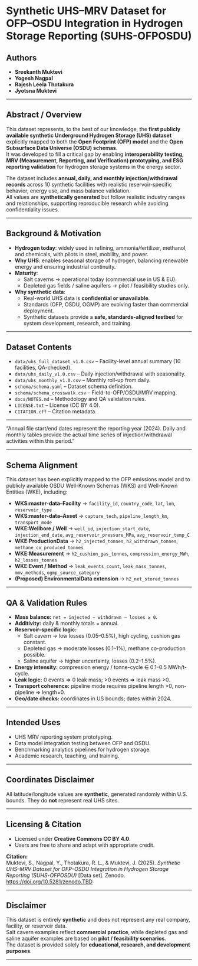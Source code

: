 # Synthetic UHS–MRV Dataset for OFP–OSDU Integration in Hydrogen Storage Reporting (SUHS-OFPOSDU)

## Authors
- **Sreekanth Muktevi**  
- **Yogesh Nagpal** 
- **Rajesh Leela Thotakura**  
- **Jyotsna Muktevi** 

---

## Abstract / Overview
This dataset represents, to the best of our knowledge, the **first publicly available synthetic Underground Hydrogen Storage (UHS) dataset** explicitly mapped to both the **Open Footprint (OFP) model** and the **Open Subsurface Data Universe (OSDU) schemas**.  
It was developed to fill a critical gap by enabling **interoperability testing, MRV (Measurement, Reporting, and Verification) prototyping, and ESG reporting validation** for hydrogen storage systems in the energy sector.  

The dataset includes **annual, daily, and monthly injection/withdrawal records** across 10 synthetic facilities with realistic reservoir-specific behavior, energy use, and mass balance validation.  
All values are **synthetically generated** but follow realistic industry ranges and relationships, supporting reproducible research while avoiding confidentiality issues.  

---

## Background & Motivation
- **Hydrogen today**: widely used in refining, ammonia/fertilizer, methanol, and chemicals, with pilots in steel, mobility, and power.  
- **Why UHS**: enables seasonal storage of hydrogen, balancing renewable energy and ensuring industrial continuity.  
- **Maturity**:  
  - Salt caverns → operational today (commercial use in US & EU).  
  - Depleted gas fields / saline aquifers → pilot / feasibility studies only.  
- **Why synthetic data**:  
  - Real-world UHS data is **confidential or unavailable**.  
  - Standards (OFP, OSDU, OGMP) are evolving faster than commercial deployment.  
  - Synthetic datasets provide a **safe, standards-aligned testbed** for system development, research, and training.  

---

## Dataset Contents
- `data/uhs_full_dataset_v1.0.csv` – Facility-level annual summary (10 facilities, QA-checked).  
- `data/uhs_daily_v1.0.csv` – Daily injection/withdrawal with seasonality.  
- `data/uhs_monthly_v1.0.csv` – Monthly roll-up from daily.  
- `schema/schema.yaml` – Dataset schema definition.  
- `schema/schema_crosswalk.csv` – Field-to-OFP/OSDU/MRV mapping.  
- `docs/NOTES.md` – Methodology and QA validation rules.  
- `LICENSE.txt` – License (CC BY 4.0).  
- `CITATION.cff` – Citation metadata.  

---

“Annual file start/end dates represent the reporting year (2024). Daily and monthly tables provide the actual time series of injection/withdrawal activities within this period.”

---
## Schema Alignment
This dataset has been explicitly mapped to the OFP emissions model and to publicly available OSDU Well-Known Schemas (WKS) and Well-Known Entities (WKE), including:

- **WKS:master-data–Facility** → `facility_id`, `country_code`, `lat`, `lon`, `reservoir_type`  
- **WKS:master-data–Asset** → `capture_tech`, `pipeline_length_km`, `transport_mode`  
- **WKE:Wellbore / Well** → `well_id`, `injection_start_date`, `injection_end_date`, `avg_reservoir_pressure_MPa`, `avg_reservoir_temp_C`  
- **WKE:ProductionData** → `h2_injected_tonnes`, `h2_withdrawn_tonnes`, `methane_co_produced_tonnes`  
- **WKE:Measurement** → `h2_cushion_gas_tonnes`, `compression_energy_MWh`, `h2_losses_tonnes`  
- **WKE:Event / Method** → `leak_events_count`, `leak_mass_tonnes`, `mmv_methods`, `ogmp_source_category`  
- **(Proposed) EnvironmentalData extension** → `h2_net_stored_tonnes`  

---

## QA & Validation Rules
- **Mass balance:** `net = injected − withdrawn − losses ≥ 0`.  
- **Additivity:** daily & monthly totals = annual.  
- **Reservoir-specific logic:**  
  - Salt cavern → low losses (0.05–0.5%), high cycling, cushion gas constant.  
  - Depleted gas → moderate losses (0.1–1%), methane co-production possible.  
  - Saline aquifer → higher uncertainty, losses (0.2–1.5%).  
- **Energy intensity:** compression energy / tonne-cycle ∈ 0.1–0.5 MWh/t-cycle.  
- **Leak logic:** 0 events ⇒ 0 leak mass; >0 events ⇒ leak mass >0.  
- **Transport coherence:** pipeline mode requires pipeline length >0, non-pipeline ⇒ length=0.  
- **Geo/date checks:** coordinates in US bounds; dates within 2024.  

---

## Intended Uses
- UHS MRV reporting system prototyping.  
- Data model integration testing between OFP and OSDU.  
- Benchmarking analytics pipelines for hydrogen storage.  
- Academic research, teaching, and training.  

---

## Coordinates Disclaimer
All latitude/longitude values are **synthetic**, generated randomly within U.S. bounds. They do **not** represent real UHS sites.  

---

## Licensing & Citation
- Licensed under **Creative Commons CC BY 4.0**.  
- Users are free to share and adapt with appropriate credit.  

**Citation:**  
Muktevi, S., Nagpal, Y., Thotakura, R. L., & Muktevi, J. (2025). *Synthetic UHS–MRV Dataset for OFP–OSDU Integration in Hydrogen Storage Reporting (SUHS-OFPOSDU)* [Data set]. Zenodo. https://doi.org/10.5281/zenodo.TBD  

---

## Disclaimer
This dataset is entirely **synthetic** and does not represent any real company, facility, or reservoir data.  
Salt cavern examples reflect **commercial practice**, while depleted gas and saline aquifer examples are based on **pilot / feasibility scenarios**.  
The dataset is provided solely for **educational, research, and development purposes**.  

---